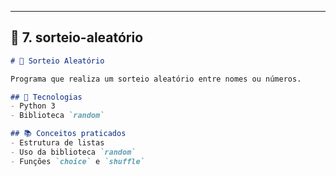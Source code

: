 ---

## 📂 **7. sorteio-aleatório**
```markdown
# 🎲 Sorteio Aleatório

Programa que realiza um sorteio aleatório entre nomes ou números.

## 🚀 Tecnologias
- Python 3
- Biblioteca `random`

## 📚 Conceitos praticados
- Estrutura de listas
- Uso da biblioteca `random`
- Funções `choice` e `shuffle`

